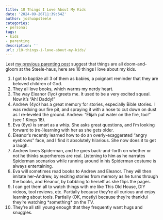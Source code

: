 ```yaml
---
title: 10 Things I Love About My Kids
date: '2024-09-26T11:39:54Z'
author: joshuapsteele
categories:
- personal
tags:
- kids
- parenting
description: ''
url: /10-things-i-love-about-my-kids/
---
```

Lest [my previous parenting post](https://joshuapsteele.com/i-love-my-kids-but-i-sometimes-regret-having-them/) suggest that things are all doom-and-gloom at the Steele-haus, here are 10 things I love about my kids.

1. I got to baptize all 3 of them as babies, a poignant reminder that they are beloved children of God.
2. They all love books, which warms my nerdy heart.
3. The way Eleanor (1yo) greets me. It used to be a very excited squeal. Now it’s “Ah! Daddy!”
4. Andrew (4yo) has a great memory for stories, especially Bible stories. I was redoing our fire pit, and spraying it with a hose to cut down on dust as I re-leveled the ground. Andrew: “Elijah put water on the fire, too!” (see 1 Kings 18).
5. Eva (6yo) is smart as a whip. She asks great questions, and I’m looking forward to (re-)learning with her as she gets older.
6. Eleanor’s recently learned how to do an overly-exaggerated “angry eyebrows” face, and I find it absolutely hilarious. She now does it to get a laugh.
7. Andrew loves Spiderman, and he goes back-and-forth on whether or not he thinks superheroes are real. Listening to him as he narrates Spiderman scenarios while running around in his Spiderman costume is always entertaining.
8. Eva will sometimes read books to Andrew and Eleanor. They will then imitate her–Andrew, by reciting stories from memory as he turns through the books, and Eleanor, by babbling to herself as she flips the pages.
9. I can get them all to watch things with me like This Old House, DIY videos, tool reviews, etc. Partially because they’re all curious and enjoy learning about tools. Partially (OK, mostly) because they’re thankful they’re watching \*something\* on the TV.
10. They’re all still young enough that they frequently want hugs and snuggles.